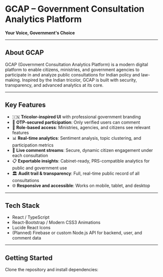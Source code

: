 # GCAP – Government Consultation Analytics Platform

**Your Voice, Government's Choice**

---

## About GCAP

GCAP (Government Consultation Analytics Platform) is a modern digital platform to enable citizens, ministries, and government agencies to participate in and analyze public consultations for Indian policy and law-making. Inspired by the Indian tricolor, GCAP is built with security, transparency, and advanced analytics at its core.

---

## Key Features

- 🇮🇳 **Tricolor-inspired UI** with professional government branding
- 🔐 **OTP-secured participation**: Only verified users can comment
- 👤 **Role-based access**: Ministries, agencies, and citizens see relevant features
- 📊 **Real-time analytics**: Sentiment analysis, topic clustering, and participation metrics
- 💬 **Live comment streams**: Secure, dynamic citizen engagement under each consultation
- 📋 **Exportable insights**: Cabinet-ready, PRS-compatible analytics for public and government use
- 🏛️ **Audit trail & transparency**: Full, real-time public record of all consultations
- 🌐 **Responsive and accessible**: Works on mobile, tablet, and desktop

---

## Tech Stack

- React / TypeScript
- React-Bootstrap / Modern CSS3 Animations
- Lucide React Icons
- (Planned) Firebase or custom Node.js API for backend, user, and comment data

---

## Getting Started

Clone the repository and install dependencies:


